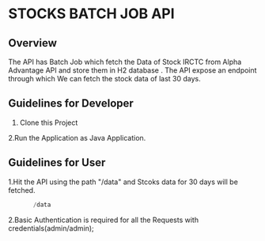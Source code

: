 # STOCKS BATCH JOB API

## Overview
The API has Batch Job which fetch the  Data of Stock IRCTC from Alpha Advantage API and store them in H2 database .
The API expose an endpoint through which We can fetch the stock data of last 30 days. 

## Guidelines for Developer

1. Clone this Project

2.Run the Application as Java Application.

## Guidelines for User

1.Hit the API using the path "/data" and Stcoks data for 30 days will be fetched.
    
```java
	   /data
```

2.Basic Authentication is required for all the Requests with credentials(admin/admin);
